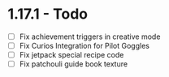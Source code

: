 # 1.17.1 - Todo

- [ ] Fix achievement triggers in creative mode
- [ ] Fix Curios Integration for Pilot Goggles
- [ ] Fix jetpack special recipe code
- [ ] Fix patchouli guide book texture
